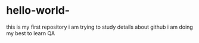 # hello-world-
this is my first repository 
i am trying to study details about github
i am doing my best to learn QA
